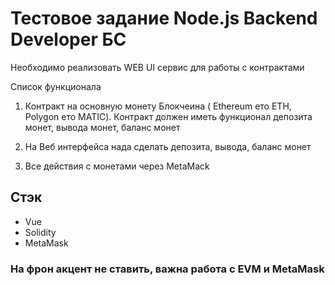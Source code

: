 # Тестовое задание Node.js Backend Developer БС

Необходимо реализовать WEB UI сервис для работы с контрактами

Список функционала
1. Контракт на основную монету Блокчеина ( Ethereum ето ETH, Polygon ето MATIC).
   Контракт должен иметь функционал депозита монет, вывода монет, баланс монет

2. На Веб интерфейса нада сделать депозита, вывода, баланс монет
3. Все действия с монетами через MetaMack

## Cтэк
- Vue
- Solidity
- MetaMask

### На фрон акцент не ставить, важна работа с EVM и MetaMask